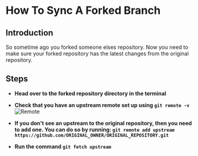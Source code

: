 # How To Sync A Forked Branch

## Introduction

So sometime ago you forked someone elses repository. Now you need to make sure your forked repository has the latest changes from the original repository.

## Steps

- **Head over to the forked repository directory in the terminal**

- **Check that you have an upstream remote set up using `git remote -v`**
![Remote](https://github.com/TomerPacific/firstimers/blob/master/assets/gitRemote.jpg?raw=true)

- **If you don't see an upstream to the original repository, then you need to add one. You can do so by running: `git remote add upstream https://github.com/ORIGINAL_OWNER/ORIGINAL_REPOSITORY.git`**

- **Run the command `git fetch upstream`**
